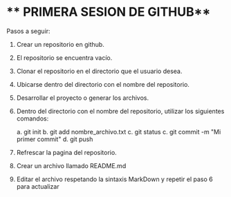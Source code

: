 # **    PRIMERA SESION DE GITHUB**

Pasos a seguir:

1. Crear un repositorio en github.
2. El repositorio se encuentra vacío.
3. Clonar el repositorio en el directorio que el usuario desea.
4. Ubicarse dentro del directorio con el nombre del repositorio.
5. Desarrollar el proyecto o generar los archivos.
6. Dentro del directorio con el nombre del repositorio, utilizar los siguientes comandos:
   
    a.  git init
    b.  git add nombre_archivo.txt
    c.  git status
    c.  git commit -m "Mi primer commit"
    d.  git push

7. Refrescar la pagina del repositorio.
8. Crear un archivo llamado README.md
9. Editar el archivo respetando la sintaxis MarkDown y repetir el paso 6 para actualizar